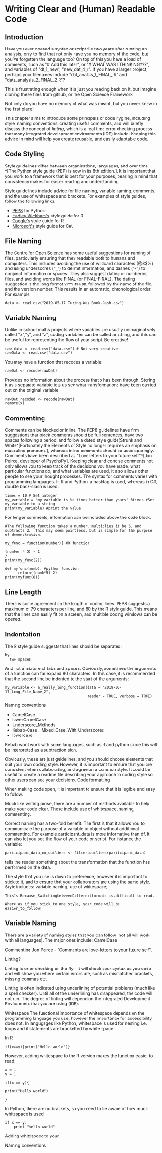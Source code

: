 # Writing Clear and (Human) Readable Code
## Introduction
Have you ever opened a syntax or script file two years after running an analysis, only to find that not only have you no memory of the code, but you've forgotten the language too?
On top of this you have a load of comments, such as "# Add this later", or "# WHAT WAS I THINKING???", and variables of "df_1_new", "new_dat_4_r".  If you have a larger project, perhaps your filenames include "dat_analsis_1_FINAL_.R" and "data_analysis_2_FINAL_2.R"?

This is frustrating enough when it is just you reading back on it, but imagine cloning these files from github, or the Open Science Framework.

Not only do you have no memory of what was meant, but you never knew in the first place!

This chapter aims to introduce some principals of code hygine, including style, naming conventions, creating useful comments, and will briefly discuss the concept of *linting*, which is a real time error checking process that many integrated development environments (IDE) include.
Keeping this advice in mind will help you create reusable, and easily adaptable code.

## Code Styling

Style guidelines differ between organisations, languages, and over time ^[The Python style guide (PEP) is now in its 8th edition.].
It is important that you work to a framework that is best for your purposes, bearing in mind that consistency makes for easier reading and understanding.

Style guidelines include advice for file naming, variable naming, comments, and the use of whitespace and brackets.
For examples of style guides, follow the following links:

* [PEP8](https://www.python.org/dev/peps/pep-0008/) for Python
* [Hadley Wickham's](http://adv-r.had.co.nz/Style.html) style guide for R
* [Google's](https://google.github.io/styleguide/Rguide.xml) style guide for R
* [Microsoft's](https://docs.microsoft.com/en-us/dotnet/csharp/programming-guide/inside-a-program/coding-conventions) style guide for C#.

## File Naming

The [Centre for Open Science](http://help.osf.io/m/bestpractices/l/609932-file-naming) has some useful suggestions for naming of files, particularly ensuring that they readable both to humans and computers.
This includes avoiding the use of wildcard characters (@£$%) and using underscores ("\_") to delimit information, and dashes ("\-") to conjunct information or spaces.
They also suggest dating or numbering files, and avoiding words like FINAL (or FINAL-FINAL).
The dating suggestion is the long format `YYYY-MM-DD`, followed by the name of the file, and the version number.  This results in an automatic, chronological order. For example:

```
data <- read.csv("2019-05-17_Turing-Way_Book-Dash.csv")

```

## Variable Naming
Unlike in school maths projects where variables are usually unimaginatively called "x","y", and "z", coding variables can be called anything, and this can be useful for representing the flow of your script.
Be creative!
```
raw_data <- read.csv("data.csv") # Not very creative
rawData <- read.csv("data.csv")

```
You may have a function that recodes a variable:

```
rawDat <- recode(rawDat)
```
Provides no information about the process that x has been through.  Storing it as a separate variable lets us see what transformations have been carried out on the original variable:

```
rawDat_recoded <- recode(rawDat)
remove(x)
```

## Commenting

Comments can be blocked or inline.  The PEP8 guidelines have firm suggestions that block comments should be full sentences, have two spaces following a period, and follow a dated style guide(Strunk and White^[Fortunately the Elements of Style no longer requires an emphasis on masculine pronouns.], whereas inline comments should be used sparingly.
Comments have been described as "Love letters to your future self"^[Jon Peirce, developer of PsychoPy].
Keeping clear and concise comments not only allows you to keep track of the decisions you have made, what particular functions do, and what variables are used, it also allows other people to see your thought processes.
The syntax for comments varies with programming languages.
In R and Python, a hashtag is used, whereas in C#, double back-slash is used.

```{r}
times = 10 # Set integer
my_variable = "my variable is %s times better than yours" %times #Set my_variable to a string
print(my_variable) #print the value
```

For longer comments, information can be included above the code block.

```{r}
#The following function takes a number, multiplies it be 5, and subtracts 2.  This may seem pointless, but is simple for the purpose of demonstration.

my_func = function(number){ #R function

(number * 5) - 2
}
print(my_func(2))
```

```
def myfunc(numb): #python function
      return((numb*5)-2)
print(myfunc(8))

```
## Line Length
There is some agreement on the length of coding lines.
PEP8 suggests a maximum of 79 characters per line, and 80 by the R style guide.
This means that the lines can easily fit on a screen, and multiple coding windows can be opened.

## Indentation
The R style guide suggests that lines should be separated:
```
by
  two spaces
```
And not a mixture of tabs and spaces.
Obviously, sometimes the arguments of a function can far expand 80 characters.
In this case, it is recommended that the second line be indented to the start of the arguments:

```
my_variable <- a_really_long_function(data = "2019-05-17_Long_File_Name_2",
                                      header = TRUE, verbose = TRUE)

```
Naming conventions

- CamelCase
- lowerCamelCase
- Underscore_Methods
- Kebab-Case
_ Mixed_Case_With_Underscores
- lowercase

Kebab wont work with some languages, such as R and python since this will be interpreted as a subtraction sign. 



Obviously, these are just guidelines, and you should choose elements that suit your own coding style. However, it is important to ensure that you are consistent when collaborating, and agree on a common style.
It could be useful to create a readme file describing your approach to coding style so other users can see your decisions.
Code formatting

When making code open, it is important to ensure that it is legible and easy to follow.

Much like writing prose, there are a number of methods available to help make your code clear.
These include use of whitespace, naming, commenting.

Correct naming has a two-fold benefit.
The first is that it allows you to communicate the purpose of a variable or object without additional commenting.
For example participant_data is more informative than df.
It can also let you see the flow of your code or script.
For instance the variable:

```
participant_data_no_outliers <- filter.outliers(participant_data)
```
tells the reader something about the transformation that the function has performed on the data.


The style that you use is down to preference, however it is important to stick to it, and to ensure that your collaborators are using the same style.
Style includes: variable naming; use of whitespace; 

```
ThisIs Because_SwitchingbetweenDifferentformats is.difficult to read.
```

```
Where_as if_you stick_to one_style, your_code will_be easier_to_follow!
```

## Variable Naming
There are a variety of naming styles that you can follow (not all will work with all languages).
The major ones include:
CamelCase

Commenting
Jon Peirce - "Comments are love-letters to your future self".

Linting?

Linting is error checking on the fly - it will check your syntax as you code and will show you where certain errors are, such as mismatched brackets, missing commas etc.

Linting is often indicated using underlining of potential problems (much like a spell checker).
Until all of the underlining has disappeared, the code will not run.
The degree of linting will depend on the Integrated Development Environment that you are using (IDE). 

Whitespace
The functional importance of whitespace depends on the programming language you use, however the importance for accessibility does not.  In langugages like Python, whitespace is used for nesting i.e. loops and if statements are bracketted by white space:

In R

```{r}
if(x==y){print("Hello world")}
```
However, adding whitespace to the R version makes the function easier to read:

```{r}
x = 1
y = 1

if(x == y){

print("Hello world")

}
```

In Python, there are no brackets, so you need to be aware of how much whitespace is used.

```{python}
if x == y:
	print "hello world"
```

Adding whitespace to your

Naming conventions
